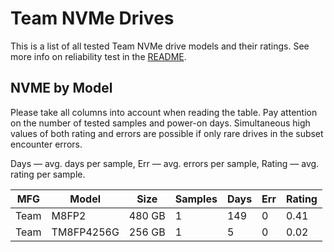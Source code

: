 Team NVMe Drives
================

This is a list of all tested Team NVMe drive models and their ratings. See more
info on reliability test in the [README](https://github.com/linuxhw/SMART).

NVME by Model
------------

Please take all columns into account when reading the table. Pay attention on the
number of tested samples and power-on days. Simultaneous high values of both rating
and errors are possible if only rare drives in the subset encounter errors.

Days   — avg. days per sample,
Err    — avg. errors per sample,
Rating — avg. rating per sample.

| MFG       | Model              | Size   | Samples | Days  | Err   | Rating |
|-----------|--------------------|--------|---------|-------|-------|--------|
| Team      | M8FP2              | 480 GB | 1       | 149   | 0     | 0.41   |
| Team      | TM8FP4256G         | 256 GB | 1       | 5     | 0     | 0.02   |

